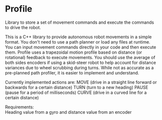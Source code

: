 # Profile
Library to store a set of movement commands and execute the commands to drive the robot.

This is a C++ library to provide autonomous robot movements in a simple format.  You don't
need to use a path planner or load any files at runtime.  You can input movement commands
directly in your code and then execute them.  Profile uses a trapezoidal motion profile
based on distance (or rotational) feedback to execute movements.  You should use the 
average of both sides encoders if using a skid-steer robot to help account for distance 
variances due to wheel scrubbing during turns.  While not as accurate as a pre-planned 
path profiler, it is easier to implement and understand.

Currently implemented actions are:
MOVE  (drive in a straight line forward or backwards for a certain distance)
TURN  (turn to a new heading)
PAUSE (pause for a period of milliseconds)
CURVE (drive in a curved line for a certain distance)

Requirements:  
Heading value from a gyro and distance value from an encoder
